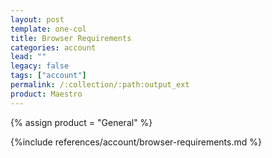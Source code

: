 ```yaml
---
layout: post
template: one-col
title: Browser Requirements
categories: account
lead: ""
legacy: false
tags: ["account"]
permalink: /:collection/:path:output_ext
product: Maestro
---
```

{% assign product = "General" %}


{%include references/account/browser-requirements.md %}
